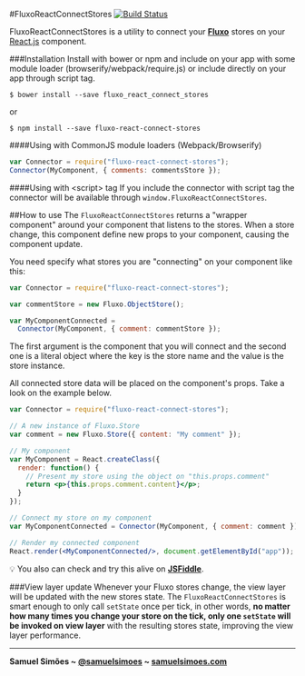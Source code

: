 #FluxoReactConnectStores [![Build Status](https://travis-ci.org/samuelsimoes/fluxo-react-connect-stores.svg?branch=master)](https://travis-ci.org/samuelsimoes/fluxo-react-connect-stores)

FluxoReactConnectStores is a utility to connect your **[Fluxo](https://github.com/samuelsimoes/fluxo)** stores on your [React.js](http://facebook.github.io/react)
component.

###Installation
Install with bower or npm and include on your app with some module loader
(browserify/webpack/require.js) or include directly on your app through script tag.
```
$ bower install --save fluxo_react_connect_stores
```
or
```
$ npm install --save fluxo-react-connect-stores
```

####Using with CommonJS module loaders (Webpack/Browserify)
```js
var Connector = require("fluxo-react-connect-stores");
Connector(MyComponent, { comments: commentsStore });
```

####Using with \<script\> tag
If you include the connector with script tag the connector will be available through
`window.FluxoReactConnectStores`.

##How to use
The `FluxoReactConnectStores` returns a "wrapper component" around your component that
listens to the stores. When a store change, this component define new props to your
component, causing the component update.

You need specify what stores you are "connecting" on your component like this:

```js
var Connector = require("fluxo-react-connect-stores");

var commentStore = new Fluxo.ObjectStore();

var MyComponentConnected =
  Connector(MyComponent, { comment: commentStore });
```

The first argument is the component that you will connect and the second one is a
literal object where the key is the store name and the value is the store instance.

All connected store data will be placed on the component's props. Take a look on the
example below.

```jsx
var Connector = require("fluxo-react-connect-stores");

// A new instance of Fluxo.Store
var comment = new Fluxo.Store({ content: "My comment" });

// My component
var MyComponent = React.createClass({
  render: function() {
    // Present my store using the object on "this.props.comment"
    return <p>{this.props.comment.content}</p>;
  }
});

// Connect my store on my component
var MyComponentConnected = Connector(MyComponent, { comment: comment });

// Render my connected component
React.render(<MyComponentConnected/>, document.getElementById("app"));
```
:bulb: You also can check and try this alive on **[JSFiddle](https://jsfiddle.net/samuelsimoes/j6ggckpt)**.

###View layer update
Whenever your Fluxo stores change, the view layer will be updated with the new stores state. The `FluxoReactConnectStores` is smart enough to only call `setState` once per tick, in other words, **no matter how many times you change your store on the tick, only one `setState` will be invoked on view layer** with the resulting stores state, improving the view layer performance.

-----------------------------------------

**Samuel Simões ~ [@samuelsimoes](https://twitter.com/samuelsimoes) ~ [samuelsimoes.com](http://samuelsimoes.com)**
